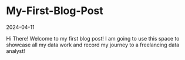 # My-First-Blog-Post
2024-04-11

Hi There!
Welcome to my first blog post! I am going to use this space to showcase all my data work and record my journey to a freelancing data analyst!
